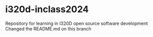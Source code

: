 # i320d-inclass2024
Repository for learning in I320D open source software development
Changed the README.md on this branch
